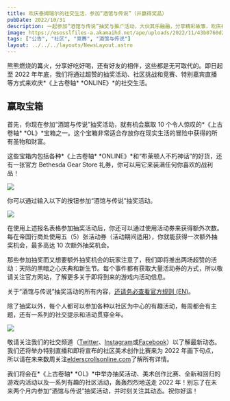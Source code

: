```yaml
---
title: 欢庆泰姆瑞尔的社交生活，参加“酒馆与传说”（并赢得奖品）
pubDate: 2022/10/31
description: 一起参加“酒馆与传说”抽奖与推广活动，大伙其乐融融，分享精彩故事，欢庆泰姆瑞尔的社交生活！
image: https://esosslfiles-a.akamaihd.net/ape/uploads/2022/11/43b0760d2fa4c90b33f89aa0fa1eb06d.jpg
tags: ["公告", "社区", "竞赛", "酒馆与传说"]
layout: ../../../layouts/NewsLayout.astro
---
```


熊熊燃烧的篝火，分享好吃好喝，还有好友的相伴，这些都是无可取代的。即日起至 2022
年年底，我们将通过超赞的抽奖活动、社区挑战和竞赛、特别嘉宾直播等方式来欢庆*《上古卷轴* *ONLINE》*的社交生活。

## 赢取宝箱

首先，你现在参加“酒馆与传说”抽奖活动，就有机会赢取 10 个令人惊叹的*《上古卷轴*
*OL》*宝箱之一。这个宝箱非常适合存放你在现实生活的冒险中获得的所有圣物和财富。

这些宝箱内包括各种*《上古卷轴* *ONLINE》*和“布莱顿人不朽神话”的好货，还有一张官方 Bethesda Gear Store
礼券，你可以用它来装满任何你喜欢的战利品！

![](https://esosslfiles-a.akamaihd.net/ape/uploads/2022/10/d5d8cdbecdc2a43ab95c7beb1864cc67.jpg)

你可以通过输入以下的按钮参加“酒馆与传说”抽奖活动。

![](null)

在使用上述报名表格参加抽奖活动后，你还可以通过使用活动券来获得额外次数。每在帝国行商处使用五（5）张活动券（活动期间适用），你就能获得一次额外抽奖机会，最多高达
10 次额外抽奖机会。

那些参加抽奖而又想要额外抽奖机会的玩家注意了，我们即将推出两场超赞的活动：天际的黑暗之心庆典和新生节。每个事件都有获取大量活动券的方式，所以敬请关注官方网站，了解更多关于即将到来的游戏内活动信息。

关于“酒馆与传说”抽奖活动的所有内容，[还请务必查看官方规则 (EN)](https://woobox.com/d3a52j/rules)。

除了抽奖以外，每个人都可以参加各种以社区为中心的有趣活动，每周都会有主题，还有一系列的社交提示和活动贯穿全年。

![](https://esosslfiles-a.akamaihd.net/ape/uploads/2022/10/cecb7874aaa7e3c57f7640ef0a95d335.jpg)

敬请关注我们的社交频道（[Twitter](https://twitter.com/TESOnline)、[Instagram](https://www.instagram.com/elderscrollsonline/)或[Facebook](https://www.facebook.com/ElderScrollsOnline)）以了解最新动态。我们还将举办特别直播和即将宣布的社区美术创作比赛来为
2022 年画下句点，所以请在未来数周关注[elderscrollsonline.com](https://www.elderscrollsonline.com/)了解所有详情。

我们将会在*《上古卷轴*
*OL》*中举办抽奖活动、美术创作比赛、全新和回归的游戏内活动以及一系列有趣的社区活动，轰轰烈烈地送走 2022
年！别忘了在未来两个月内参加“酒馆与传说”抽奖活动，并时刻关注其动态。祝你好运！
